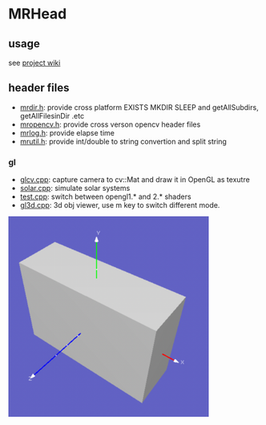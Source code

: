 # MRHead

## usage

see [project wiki](https://github.com/imistyrain/MRHead/wiki)

## header files
- [mrdir.h](mrdir.h): provide cross platform EXISTS MKDIR SLEEP and getAllSubdirs, getAllFilesinDir .etc
- [mropencv.h](mropencv.h): provide cross verson opencv header files
- [mrlog.h](mrlog.h): provide elapse time
- [mrutil.h](mrutil.h): provide int/double to string convertion and split string

### gl
- [glcv.cpp](gl/glcv.cpp): capture camera to cv::Mat and draw it in OpenGL as texutre
- [solar.cpp](gl/solar.cpp): simulate solar systems
- [test.cpp](gl/test.cpp): switch between opengl1.* and 2.* shaders
- [gl3d.cpp](gl/gl3d.cpp): 3d obj viewer, use m key to switch different mode.


<img src="gl3d.png" width="400" height="400">